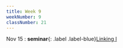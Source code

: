 ```yaml
---
title: Week 9
weekNumber: 9
classNumber: 21
---
```


Nov 15
: **seminar**{: .label .label-blue}[Linking I](/ics-23-fall/assets/class21/slides/Linking_1.pdf)
